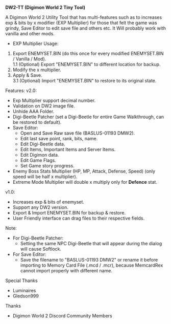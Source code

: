 **DW2-TT (Digimon World 2 Tiny Tool)**

A Digimon World 2 Utility Tool that has multi-features such as to increases exp & bits by x modifier (EXP Multiplier) for those that felt the game was grindy, Save Editor to edit save file and others etc.
It Will probably work with vanilla and other mods.

- EXP Multiplier Usage:
1. Export ENEMYSET.BIN (do this once for every modified ENEMYSET.BIN / Vanilla / Mod).
    <br>1.1 (Optional) Export "ENEMYSET.BIN" to different location for backup.
2. Modify the x multiplier.
3. Apply & Save.
    <br>3.1 (Optional) Import "ENEMYSET.BIN" to restore to its original state.

Features:
v2.0:
 - Exp Multiplier support decimal number.
 - Validation on DW2 image file.
 - Unhide AAA Folder.
 - Digi-Beetle Patcher (set a Digi-Beetle for entire Game Walkthrough, can be restored to default).
 - Save Editor:
	- Open and Save Raw save file (BASLUS-01193 DMW2).
    - Edit last save point, rank, bits, name.
	- Edit Digi-Beetle data.
	- Edit Items, Important Items and Server Items.
	- Edit Digimon data.
	- Edit Game Flags.
	- Set Game story progress.
 - Enemy Boss Stats Multiplier (HP, MP, Attack, Defense, Speed) (only speed will be half x multiplier).
 - Extreme Mode Multiplier will double x multiply only for **Defence** stat.

v1.0:
 - Increases exp & bits of enemyset.
 - Support any DW2 version.
 - Export & Import ENEMYSET.BIN for backup & restore.
 - User Friendly interface can drag files to their respective fields.

Note:
 - For Digi-Beetle Patcher:
    - Setting the same NPC Digi-Beetle that will appear during the dialog will cause Softlock.
 - For Save Editor:
    - Save the filename to "BASLUS-01193 DMW2" or rename it before importing to Memory Card File (.mcd / .mcr),
	  because MemcardRex cannot import properly with different name.

Special Thanks
- Luminaires
- Gledson999

Thanks
- Digimon World 2 Discord Community Members